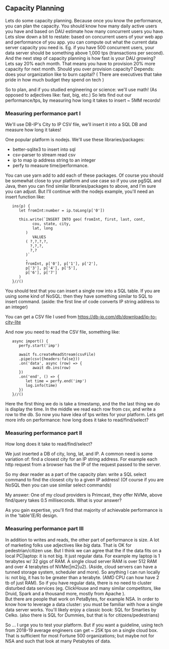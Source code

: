 
## Capacity Planning

Lets do some capacity planning.
Because once you know the performance, you can plan the capacity. You should know how many daily active users you have and based on DAU estimate how many concurrent users you have.
Lets slow down a bit to restate: based on concurrent users of your web app and performance of you app. you can compute out what the current data server capacity you need is. Eg. if you have 500 concurrent users, your data server should be something above 1,000 tps (transactions per second).
And the next step of capacity planning is how fast is your DAU growing? Lets say 20% each month. 
That means you have to provision 20% more capacity for next month. 
Should you over provision capacity? Depends: does your organization like to burn capital? ( There are executives that take pride in how much budget they spend on tech )

So to plan, and if you studied engineering or science: we'll use math! (As opposed to adjectives like: fast, big, etc.)
So lets find out our performance/tps, by measuring how long it takes to insert ~ 5MM records!


### Measuring performance part I

We'll use DB-IP's City to IP CSV file, we'll insert it into a SQL DB and measure how long it takes!

One popular platform is nodejs. We'll use these libraries/packages:
- better-sqlite3 to insert into sql 
- csv-parser to stream read csv
- ip to map ip address string to an integer
- perfy to measure time/performance.

You can use yarn add to add each of these packages. Of course you should be somewhat close to your platform and use case so if you use pgSQL and Java, then you can find similar libraries/packages to above, and I'm sure you can adjust. But I'll continue with the nodejs example, you'll need an insert function like:

```
   ins(p) {
      let fromInt:number = ip.toLong(p['0'])

      this.write(`INSERT INTO geo( fromInt, first, last, cont,
            cou, state, city, 
            lat, long
         )
            VALUES
         ( ?,?,?,?,
           ?,?,?,
           ?,?
         )`
         ,
         fromInt, p['0'], p['1'], p['2'],
         p['3'], p['4'], p['5'],
         p['6'], p['7']
      )
   }//()
```
You should test that you can insert a single row into a SQL table. If you are using some kind of NoSQL: then they have something similar to SQL to insert command. (aside: the first line of code converts IP string address to an integer)

You can get a CSV file I used from 
https://db-ip.com/db/download/ip-to-city-lite

And now you need to read the CSV file, something like:

```
   async import() {
      perfy.start('imp')
      
      await fs.createReadStream(csvFile)
      .pipe(csv({headers:false}))
      .on('data', async (row) => {
            await db.ins(row)
      })
      .on('end', () => {
         let time = perfy.end('imp')
         log.info(time)
      })
   }//()
```

Here the first thing we do is take a timestamp, and the the last thing we do is display the time. In the middle we read each row from csv, and write a row to the db.
So now you have idea of tps writes for your platform. 
Lets get more info on performance: how long does it take to read/find/select?


### Measuring performance part II

How long does it take to read/find/select?

We just inserted a DB of city, long, lat, and IP. A common need is some variation of: find a closest city for an IP string address.
For example each http request from a browser has the IP of the request passed to the server.

So my dear reader as a part of the capacity plan: write a SQL select command to find the closest city to a given IP address!
(Of course if you are NoSQL then you can use similar select commands)

My answer: One of my cloud providers is Primcast, they offer NVMe, above find/query takes 0.5 milliseconds.
What is your answer?

As you gain expertise, you'll find that majority of achievable performance is in the 'table'(E/R) design. 

### Measuring performance part III

In addition to writes and reads, the other part of performance is size. A lot of marketing folks use adjectives like *big* data. 
That is OK for pedestrian/citizen use. But I think we can agree that the if the data fits on a local PC|laptop: it is not big. It just regular data.
For example my laptop is 1 terabytes  w/ 32 gigs of RAM. 
A single cloud server RAM is over 512 RAM and over 4 terabytes of NVMe(|m2|u2). (Aside, cloud servers can have a tunned storage system, scheduler and more). So anything I can run locally is: not big, it has to be greater than a terabyte. (AMD CPU can how have 2 tb of just RAM).
So if you have regular data, there is no need to cluster disturbed data services (eg. ClickHouse and many similar competitors, like Druid, Spark and a thousand more, mostly from Apache ).  
But there are people that work on PetaBytes, for example NSA. In order to know how to leverage a data cluster: you must be familiar with how a single data server works. You'll likely enjoy a classic book: SQL for Smarties by Celko. (also there is SQL for Dummies, but that is for citizens/pedestrians)

So ... I urge you to test your platform. But if you want a guideline, using tech from 2018-19 average engineers can get ~ 25K tps on a single cloud box. That is sufficient for most Fortune 500 organizations; but maybe not for NSA and such that look at many Petabytes of data. 

